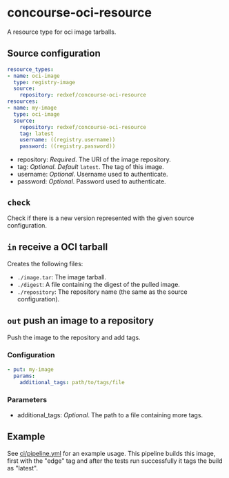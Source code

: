 # concourse-oci-resource

A resource type for oci image tarballs.

## Source configuration

```yaml
resource_types:
- name: oci-image
  type: registry-image
  source:
    repository: redxef/concourse-oci-resource
resources:
- name: my-image
  type: oci-image
  source:
    repository: redxef/concourse-oci-resource
    tag: latest
    username: ((registry.username))
    password: ((registry.password))
```

- repository: *Required*. The URI of the image repository.
- tag: *Optional*. *Default* `latest`. The tag of this image.
- username: *Optional*. Username used to authenticate.
- password: *Optional*. Password used to authenticate.

## `check`

Check if there is a new version represented with the given source
configuration.

## `in` receive a OCI tarball

Creates the following files:

- `./image.tar`: The image tarball.
- `./digest`: A file containing the digest of the pulled image.
- `./repository`: The repository name (the same as the source configuration).

## `out` push an image to a repository

Push the image to the repository and add tags.

### Configuration

```yaml
- put: my-image
  params:
    additional_tags: path/to/tags/file
```

### Parameters

- additional\_tags: *Optional*. The path to a file containing more tags.

## Example

See [ci/pipeline.yml](ci/pipeline.yml) for an example usage. This
pipeline builds this image, first with the "edge" tag and after the
tests run successfully it tags the build as "latest".
